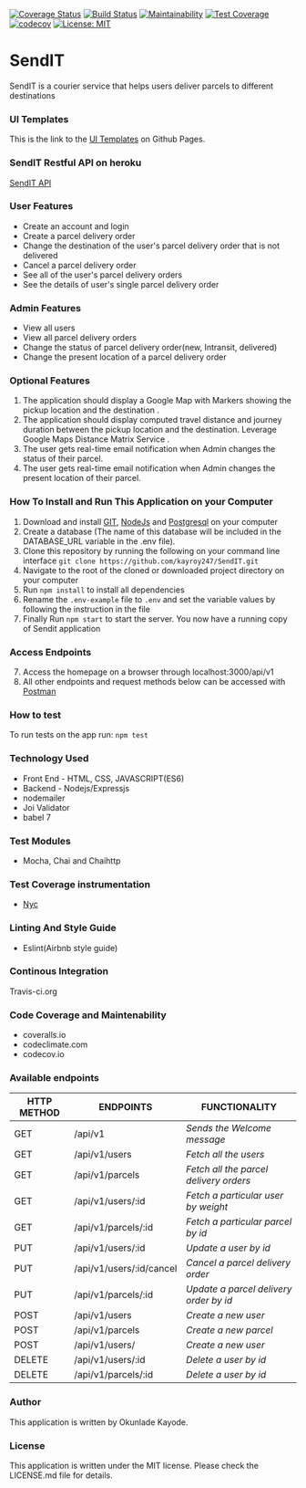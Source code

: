 [![Coverage Status](https://coveralls.io/repos/github/kayroy247/SendIT/badge.svg?branch=develop)](https://coveralls.io/github/kayroy247/SendIT?branch=develop) [![Build Status](https://travis-ci.org/kayroy247/SendIT.svg?branch=develop)](https://travis-ci.org/kayroy247/SendIT) [![Maintainability](https://api.codeclimate.com/v1/badges/c90808a7ebcd9f340f8c/maintainability)](https://codeclimate.com/github/kayroy247/SendIT/maintainability) [![Test Coverage](https://api.codeclimate.com/v1/badges/c90808a7ebcd9f340f8c/test_coverage)](https://codeclimate.com/github/kayroy247/SendIT/test_coverage) [![codecov](https://codecov.io/gh/kayroy247/SendIT/branch/develop/graph/badge.svg)](https://codecov.io/gh/kayroy247/SendIT) [![License: MIT](https://img.shields.io/badge/License-MIT-yellow.svg)](https://opensource.org/licenses/MIT)

# SendIT
SendIT is a courier service that helps users deliver parcels to different destinations

### UI Templates
This is the link to the [UI Templates](https://kayroy247.github.io/SendIT/) on Github Pages.

### SendIT Restful API on heroku
[SendIT API](https://sendit-1.herokuapp.com/)

### User Features
- Create an account and login
- Create a parcel delivery order
- Change the destination of the user's parcel delivery order that is not delivered
- Cancel a parcel delivery order
- See all of the user's parcel delivery orders
- See the details of user's single parcel delivery order

### Admin Features
- View all users
- View all parcel delivery orders
- Change the status of parcel delivery order(new, Intransit, delivered)
- Change the present location of a parcel delivery order

### Optional Features 
1. The application should display a Google Map with Markers showing the pickup location
    and the destination .
2. The application should display computed travel distance and journey duration between
    the pickup location and the destination. Leverage Google Maps Distance Matrix Service .
3. The user gets real-time email notification when Admin changes the status of their        parcel.
4. The user gets real-time email notification when Admin changes the present location of
   their parcel.

### How To Install and Run This Application on your Computer
1. Download and install [GIT](https://git-scm.com/downloads), [NodeJs](https://nodejs.org/en/) and [Postgresql](https://www.postgresql.org/download/) on your computer
2. Create a database (The name of this database will be included in the DATABASE_URL variable in the .env file).
3. Clone this repository by running the following on your command line interface
`
git clone https://github.com/kayroy247/SendIT.git
`
4. Navigate to the root of the cloned or downloaded project directory on your computer
5. Run `npm install` to install all dependencies
6. Rename the `.env-example` file to `.env` and set the variable values by following the instruction in the file
6. Finally Run `npm start` to start the server. You now have a running copy of Sendit application

### Access Endpoints 
7. Access the homepage on a browser through localhost:3000/api/v1
8. All other endpoints and request methods below can be accessed with [Postman](https://chrome.google.com/webstore/detail/postman/fhbjgbiflinjbdggehcddcbncdddomop?hl=en)

### How to test
To run tests on the app run:
`
npm test
`
### Technology Used
- Front End - HTML, CSS, JAVASCRIPT(ES6)
- Backend - Nodejs/Expressjs
- nodemailer
- Joi Validator
- babel 7

### Test Modules
- Mocha, Chai and Chaihttp
### Test Coverage instrumentation
- [Nyc](https://www.npmjs.com/package/nyc) 
### Linting And Style Guide
- Eslint(Airbnb style guide)
### Continous Integration
Travis-ci.org
### Code Coverage and Maintenability
- coveralls.io
- codeclimate.com
- codecov.io
 
### Available endpoints
HTTP METHOD | ENDPOINTS | FUNCTIONALITY
--- | --- | ---
GET | /api/v1| *Sends the Welcome message*
GET | /api/v1/users   | *Fetch all the users*
GET | /api/v1/parcels   | *Fetch all the parcel delivery orders*
GET | /api/v1/users/:id   | *Fetch a particular user by weight*
GET | /api/v1/parcels/:id  | *Fetch a particular parcel by id*
PUT | /api/v1/users/:id  | *Update a user by id*
PUT | /api/v1/users/:id/cancel  | *Cancel a parcel delivery order*
PUT | /api/v1/parcels/:id  | *Update a parcel delivery order by id*
POST | /api/v1/users   | *Create a new user*
POST | /api/v1/parcels   | *Create a new parcel*
POST | /api/v1/users/   | *Create a new user*
DELETE | /api/v1/users/:id  | *Delete a user by id*
DELETE | /api/v1/parcels/:id  | *Delete a user by id*

### Author
This application is written by Okunlade Kayode. 

### License
This application is written under the MIT license. Please check the LICENSE.md file for details.






